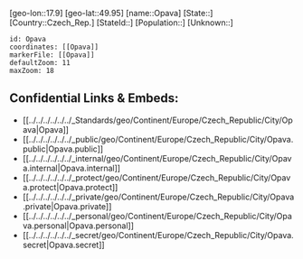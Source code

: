 ﻿---
location: [49.95,17.9]
mapzoom: [7,12] 
mapmarker: city 
type: City
tags:
- geo/City


SpocWebEntityId: 33112
isDeleted: false
confidential: public

---
[geo-lon::17.9]
[geo-lat::49.95]
[name::Opava]
[State::]
[Country::Czech_Rep.]
[StateId::]
[Population::]
[Unknown::]


```leaflet
id: Opava
coordinates: [[Opava]]
markerFile: [[Opava]]
defaultZoom: 11 
maxZoom: 18
```


## Confidential Links & Embeds: 
- [[../../../../../../_Standards/geo/Continent/Europe/Czech_Republic/City/Opava|Opava]] 
- [[../../../../../../_public/geo/Continent/Europe/Czech_Republic/City/Opava.public|Opava.public]] 
- [[../../../../../../_internal/geo/Continent/Europe/Czech_Republic/City/Opava.internal|Opava.internal]] 
- [[../../../../../../_protect/geo/Continent/Europe/Czech_Republic/City/Opava.protect|Opava.protect]] 
- [[../../../../../../_private/geo/Continent/Europe/Czech_Republic/City/Opava.private|Opava.private]] 
- [[../../../../../../_personal/geo/Continent/Europe/Czech_Republic/City/Opava.personal|Opava.personal]] 
- [[../../../../../../_secret/geo/Continent/Europe/Czech_Republic/City/Opava.secret|Opava.secret]] 
